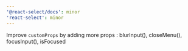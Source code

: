 ```yaml
---
'@react-select/docs': minor
'react-select': minor
---
```


Improve `customProps` by adding more props : blurInput(), closeMenu(), focusInput(), isFocused

